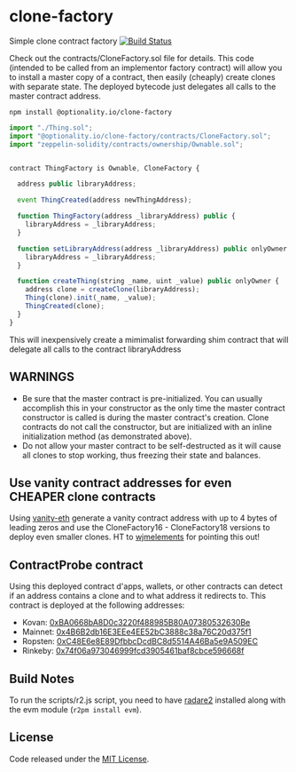 # clone-factory
Simple clone contract factory [![Build Status](https://travis-ci.org/optionality/clone-factory.svg?branch=master)](https://travis-ci.org/optionality/clone-factory)


Check out the contracts/CloneFactory.sol file for details.  This code (intended to be called from an implementor factory contract)
will allow you to install a master copy of a contract, then easily (cheaply) create clones with separate state.  The deployed bytecode
just delegates all calls to the master contract address.

`npm install @optionality.io/clone-factory`

```javascript
import "./Thing.sol";
import "@optionality.io/clone-factory/contracts/CloneFactory.sol";
import "zeppelin-solidity/contracts/ownership/Ownable.sol";


contract ThingFactory is Ownable, CloneFactory {

  address public libraryAddress;

  event ThingCreated(address newThingAddress);

  function ThingFactory(address _libraryAddress) public {
    libraryAddress = _libraryAddress;
  }

  function setLibraryAddress(address _libraryAddress) public onlyOwner {
    libraryAddress = _libraryAddress;
  }

  function createThing(string _name, uint _value) public onlyOwner {
    address clone = createClone(libraryAddress);
    Thing(clone).init(_name, _value);
    ThingCreated(clone);
  }
}
```

This will inexpensively create a mimimalist forwarding shim contract that will delegate all calls to the contract libraryAddress

## WARNINGS
- Be sure that the master contract is pre-initialized.  You can usually accomplish this in your constructor as the only time the master contract constructor is called is during the master contract's creation.  Clone contracts do not call the constructor, but are initialized with an inline initialization method (as demonstrated above).
- Do not allow your master contract to be self-destructed as it will cause all clones to stop working, thus freezing their state and balances.

## Use vanity contract addresses for even CHEAPER clone contracts
Using [vanity-eth](https://github.com/MyEtherWallet/VanityEth) generate a vanity contract address with up to 4 bytes of leading zeros and use the CloneFactory16 - CloneFactory18 versions to deploy even smaller clones.  HT to [wjmelements](https://github.com/wjmelements) for pointing this out!

## ContractProbe contract 
Using this deployed contract d'apps, wallets, or other contracts can detect if an address contains a clone and to what address it redirects to.  This contract is deployed at the following addresses:
- Kovan: [0xBA0668bA8D0c3220f488985B80A07380532630Be](https://kovan.etherscan.io/address/0xBA0668bA8D0c3220f488985B80A07380532630Be)
- Mainnet: [0x4B6B2db16E3EEe4EE52bC3888c38a76C20d375f1](https://etherscan.io/address/0x4B6B2db16E3EEe4EE52bC3888c38a76C20d375f1)
- Ropsten: [0xC48E6e8E89DfbbcDcdBC8d5514A46Ba5e9A509EC](https://ropsten.etherscan.io/address/0xc48e6e8e89dfbbcdcdbc8d5514a46ba5e9a509ec)
- Rinkeby: [0x74f06a973046999fcd3905461baf8cbce596668f](https://rinkeby.etherscan.io/address/0x74f06a973046999fcd3905461baf8cbce596668f)

## Build Notes
To run the scripts/r2.js script, you need to have [radare2](http://www.radare.org/r/) installed along with the evm module (`r2pm install evm`).


## License
Code released under the [MIT License](https://github.com/optionality/clone-factory/blob/master/LICENSE).
